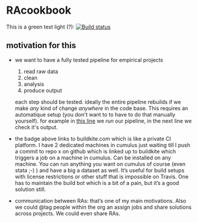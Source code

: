 # RAcookbook

This is a green test light (?): [![Build status](https://badge.buildkite.com/352e8b15b2e5aeb644fa43740cfebceda8883f0d7c5ff459e7.svg)](https://buildkite.com/sciencespoecon/racookbook)

## motivation for this

- we want to have a fully tested pipeline for empirical projects
    1. read raw data
    1. clean
    1. analysis
    1. produce output
    
    each step should be tested. ideally the entire pipeline rebuilds if we make *any* kind of change *anywhere* in the code base. This requires an automatique setup (you don't want to to have to do that manually yourself). for example in [this line](https://github.com/ScPoEcon/RAcookbook/blob/master/tests/testthat/test-my-test.R#L8) we *run* our pipeline, in the next line we check it's output.
- the badge above links to buildkite.com which is like a private CI platform. I have 2 dedicated machines in cumulus just waiting till I push a commit to repo x on github which is linked up to buildkite which triggers a job on a machine in cumulus. Can be installed on any machine. You can run anything you want on cumulus of course (even stata ;-) ) and have a big a dataset as well. It’s useful for build setups with license restrictions or other stuff that is impossible on Travis. One has to maintain the build bot which is a bit of a pain, but it’s a good solution still.
- communication between RAs: that’s one of my main motivations. Also we could @tag people within the org an assign jobs and share solutions across projects. We could even share RAs.

